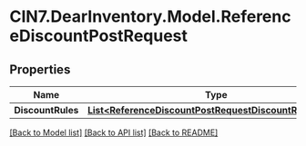 # CIN7.DearInventory.Model.ReferenceDiscountPostRequest

## Properties

| Name              | Type                                                                                                                | Description | Notes      |
| ----------------- | ------------------------------------------------------------------------------------------------------------------- | ----------- | ---------- |
| **DiscountRules** | [**List&lt;ReferenceDiscountPostRequestDiscountRulesInner&gt;**](ReferenceDiscountPostRequestDiscountRulesInner.md) |             | [optional] |

[[Back to Model list]](../README.md#documentation-for-models) [[Back to API list]](../README.md#documentation-for-api-endpoints) [[Back to README]](../README.md)
